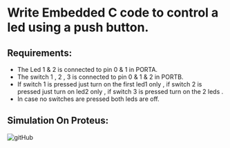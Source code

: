 # Write Embedded C code to control a led using a push button.
## Requirements:
 - The Led 1 & 2 is connected to pin 0 & 1 in PORTA. 
 - The switch 1 , 2 , 3 is connected to pin 0 & 1 & 2 in PORTB.
 - If switch 1 is pressed just turn on the first led1 only , if switch 2 is pressed just turn on led2 only , if switch 3 is pressed turn on the 2 leds .
 - In case no switches are pressed both leds are off.
## Simulation On Proteus:
![gitHub]()
